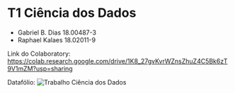 # T1 Ciência dos Dados
*   Gabriel B. Dias		18.00487-3
*   Raphael Kalaes		18.02011-9


Link do Colaboratory: https://colab.research.google.com/drive/1K8_27gvKvrWZnsZhuZ4C5Bk6zT9V1mZM?usp=sharing

Datafólio:
![Trabalho Ciência dos Dados](https://github.com/GabrielBDias77/cienciadosdados/assets/79260516/4f18f182-e224-43a3-8a70-08e458000699)
